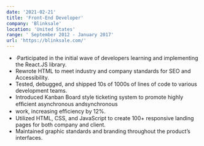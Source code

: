```yaml
---
date: '2021-02-21'
title: 'Front-End Developer'
company: 'Blinksale'
location: 'United States'
range: ' September 2012 - January 2017'
url: 'https://blinksale.com/'
---
```


- ·Participated in the initial wave of developers learning and implementing the React.JS library.
- Rewrote HTML to meet industry and company standards for SEO and Accessibility.
- Tested, debugged, and shipped 10s of 1000s of lines of code to various development teams.
- Introduced Kanban Board style ticketing system to promote highly efﬁcient asynchronous andsynchronous
- work, increasing efﬁciency by 12%.
- Utilized HTML, CSS, and JavaScript to create 100+ responsive landing pages for both company and client.
- Maintained graphic standards and branding throughout the product’s interfaces.